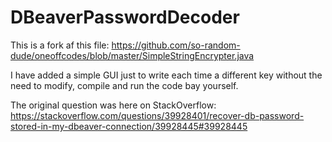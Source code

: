# DBeaverPasswordDecoder

This is a fork af this file: https://github.com/so-random-dude/oneoffcodes/blob/master/SimpleStringEncrypter.java

I have added a simple GUI just to write each time a different key without the need to modify, compile and run the code bay yourself.

The original question was here on StackOverflow: 
https://stackoverflow.com/questions/39928401/recover-db-password-stored-in-my-dbeaver-connection/39928445#39928445
